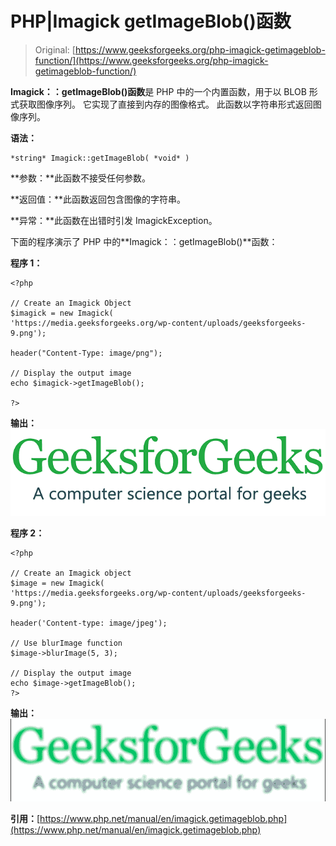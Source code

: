 # PHP|Imagick getImageBlob()函数

> Original: [https://www.geeksforgeeks.org/php-imagick-getimageblob-function/](https://www.geeksforgeeks.org/php-imagick-getimageblob-function/)

**Imagick：：getImageBlob()函数**是 PHP 中的一个内置函数，用于以 BLOB 形式获取图像序列。 它实现了直接到内存的图像格式。 此函数以字符串形式返回图像序列。

**语法：**

```
*string* Imagick::getImageBlob( *void* )
```

**参数：**此函数不接受任何参数。

**返回值：**此函数返回包含图像的字符串。

**异常：**此函数在出错时引发 ImagickException。

下面的程序演示了 PHP 中的**Imagick：：getImageBlob()**函数：

**程序 1：**

```
<?php 

// Create an Imagick Object
$imagick = new Imagick(
'https://media.geeksforgeeks.org/wp-content/uploads/geeksforgeeks-9.png');

header("Content-Type: image/png"); 

// Display the output image 
echo $imagick->getImageBlob(); 

?>
```

**输出：**
![](img/77c36ca0c1fed4bb69d0f145636d68af.png)

**程序 2：**

```
<?php 

// Create an Imagick object 
$image = new Imagick( 
'https://media.geeksforgeeks.org/wp-content/uploads/geeksforgeeks-9.png'); 

header('Content-type: image/jpeg'); 

// Use blurImage function 
$image->blurImage(5, 3); 

// Display the output image 
echo $image->getImageBlob(); 
?> 
```

**输出：**
![imagick](img/587aaf45d52a19f8fa603e80f3fb301b.png)

**引用：**[https://www.php.net/manual/en/imagick.getimageblob.php](https://www.php.net/manual/en/imagick.getimageblob.php)